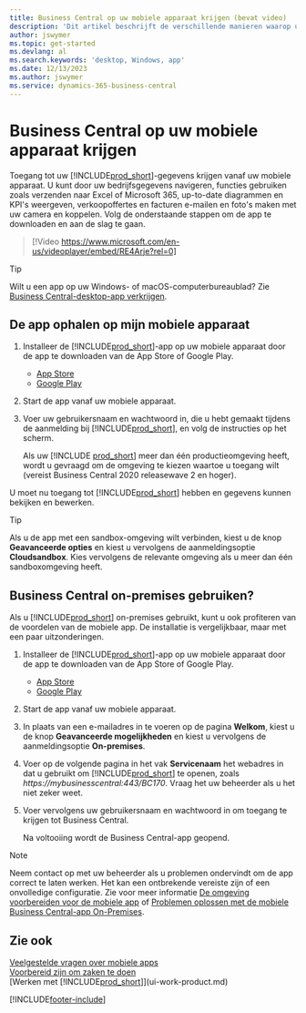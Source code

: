 ```yaml
---
title: Business Central op uw mobiele apparaat krijgen (bevat video)
description: 'Dit artikel beschrijft de verschillende manieren waarop u uw Business Central-gegevens kunt bekijken en bewerken, naar Excel kunt verzenden en meer op uw telefoon of tablet.'
author: jswymer
ms.topic: get-started
ms.devlang: al
ms.search.keywords: 'desktop, Windows, app'
ms.date: 12/13/2023
ms.author: jswymer
ms.service: dynamics-365-business-central
---
```


# <a name="getting-business-central-on-your-mobile-device"></a>Business Central op uw mobiele apparaat krijgen

Toegang tot uw [!INCLUDE[prod_short](includes/prod_short.md)]-gegevens krijgen vanaf uw mobiele apparaat. U kunt door uw bedrijfsgegevens navigeren, functies gebruiken zoals verzenden naar Excel of Microsoft 365, up-to-date diagrammen en KPI's weergeven, verkoopoffertes en facturen e-mailen en foto's maken met uw camera en koppelen. Volg de onderstaande stappen om de app te downloaden en aan de slag te gaan.

> [!Video https://www.microsoft.com/en-us/videoplayer/embed/RE4Arje?rel=0]

> [!TIP]
> Wilt u een app op uw Windows- of macOS-computerbureaublad? Zie [Business Central-desktop-app verkrijgen](install-desktop-app.md).

## <a name="get-the-app-on-my-mobile-device"></a>De app ophalen op mijn mobiele apparaat

1. Installeer de [!INCLUDE[prod_short](includes/prod_short.md)]-app op uw mobiele apparaat door de app te downloaden van de App Store of Google Play.  
   - [App Store](https://go.microsoft.com/fwlink/?LinkId=734847)
   - [Google Play](https://go.microsoft.com/fwlink/?LinkId=734849)
2. Start de app vanaf uw mobiele apparaat.
3. Voer uw gebruikersnaam en wachtwoord in, die u hebt gemaakt tijdens de aanmelding bij [!INCLUDE[prod_short](includes/prod_short.md)], en volg de instructies op het scherm.

    Als uw [!INCLUDE [prod_short](includes/prod_short.md)] meer dan één productieomgeving heeft, wordt u gevraagd om de omgeving te kiezen waartoe u toegang wilt (vereist Business Central 2020 releasewave 2 en hoger).

U moet nu toegang tot [!INCLUDE[prod_short](includes/prod_short.md)] hebben en gegevens kunnen bekijken en bewerken.  

> [!TIP]
> Als u de app met een sandbox-omgeving wilt verbinden, kiest u de knop **Geavanceerde opties** en kiest u vervolgens de aanmeldingsoptie **Cloudsandbox**. Kies vervolgens de relevante omgeving als u meer dan één sandboxomgeving heeft.

## <a name="use-business-central-on-premises"></a>Business Central on-premises gebruiken?

Als u [!INCLUDE[prod_short](includes/prod_short.md)] on-premises gebruikt, kunt u ook profiteren van de voordelen van de mobiele app. De installatie is vergelijkbaar, maar met een paar uitzonderingen.

1. Installeer de [!INCLUDE[prod_short](includes/prod_short.md)]-app op uw mobiele apparaat door de app te downloaden van de App Store of Google Play.  

   - [App Store](https://go.microsoft.com/fwlink/?LinkId=734847)
   - [Google Play](https://go.microsoft.com/fwlink/?LinkId=734849)
2. Start de app vanaf uw mobiele apparaat.
3. In plaats van een e-mailadres in te voeren op de pagina **Welkom**, kiest u de knop **Geavanceerde mogelijkheden** en kiest u vervolgens de aanmeldingsoptie **On-premises**.
4. Voer op de volgende pagina in het vak **Servicenaam** het webadres in dat u gebruikt om [!INCLUDE[prod_short](includes/prod_short.md)] te openen, zoals *https://mybusinesscentral:443/BC170*. Vraag het uw beheerder als u het niet zeker weet.
5. Voer vervolgens uw gebruikersnaam en wachtwoord in om toegang te krijgen tot Business Central.

   Na voltooiing wordt de Business Central-app geopend.

> [!NOTE]
> Neem contact op met uw beheerder als u problemen ondervindt om de app correct te laten werken. Het kan een ontbrekende vereiste zijn of een onvolledige configuratie. Zie voor meer informatie [De omgeving voorbereiden voor de mobiele app](/dynamics365/business-central/dev-itpro/deployment/install-business-central-app#prereqs) of [Problemen oplossen met de mobiele Business Central-app On-Premises](/dynamics365/business-central/dev-itpro/developer/devenv-troubleshooting-the-mobile-app).

## <a name="see-also"></a>Zie ook

[Veelgestelde vragen over mobiele apps](ui-mobile-faq.yml)  
[Voorbereid zijn om zaken te doen](ui-get-ready-business.md)  
[Werken met [!INCLUDE[prod_short](includes/prod_short.md)]](ui-work-product.md)    


[!INCLUDE[footer-include](includes/footer-banner.md)]
